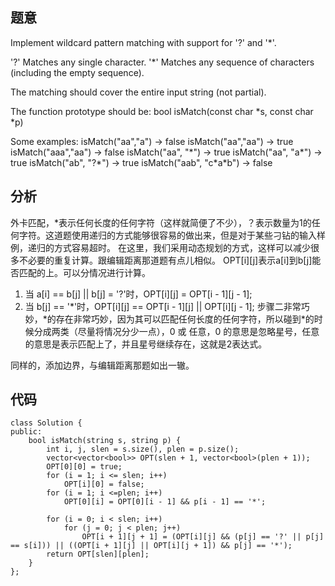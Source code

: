 ## 题意

Implement wildcard pattern matching with support for '?' and '\*'.

'?' Matches any single character.
'\*' Matches any sequence of characters (including the empty sequence).

The matching should cover the entire input string (not partial).

The function prototype should be:
bool isMatch(const char \*s, const char \*p)

Some examples:
isMatch("aa","a") → false
isMatch("aa","aa") → true
isMatch("aaa","aa") → false
isMatch("aa", "\*") → true
isMatch("aa", "a\*") → true
isMatch("ab", "?\*") → true
isMatch("aab", "c\*a\*b") → false

## 分析

外卡匹配，\*表示任何长度的任何字符（这样就简便了不少），？表示数量为1的任何字符。这道题使用递归的方式能够很容易的做出来，但是对于某些刁钻的输入样例，递归的方式容易超时。
在这里，我们采用动态规划的方式，这样可以减少很多不必要的重复计算。跟编辑距离那道题有点儿相似。
OPT[i][j]表示a[i]到b[j]能否匹配的上。可以分情况进行计算。
1. 当 a[i] == b[j] || b[j] = '?'时，OPT[i][j] = OPT[i - 1][j - 1];
2. 当 b[j] == '*'时，OPT[i][j] == OPT[i - 1][j] || OPT[i][j - 1];
步骤二非常巧妙，\*的存在非常巧妙，因为其可以匹配任何长度的任何字符，所以碰到\*的时候分成两类（尽量将情况分少一点），0 或 任意，0 的意思是忽略星号，任意的意思是表示匹配上了，并且星号继续存在，这就是2表达式。

同样的，添加边界，与编辑距离那题如出一辙。

## 代码

```
class Solution {
public:
    bool isMatch(string s, string p) {
        int i, j, slen = s.size(), plen = p.size();
        vector<vector<bool>> OPT(slen + 1, vector<bool>(plen + 1));
        OPT[0][0] = true;
        for (i = 1; i <= slen; i++)
            OPT[i][0] = false;
        for (i = 1; i <=plen; i++)
            OPT[0][i] = OPT[0][i - 1] && p[i - 1] == '*';
        
        for (i = 0; i < slen; i++)
            for (j = 0; j < plen; j++)
                OPT[i + 1][j + 1] = (OPT[i][j] && (p[j] == '?' || p[j] == s[i])) || ((OPT[i + 1][j] || OPT[i][j + 1]) && p[j] == '*');
        return OPT[slen][plen];
    }
};
```
